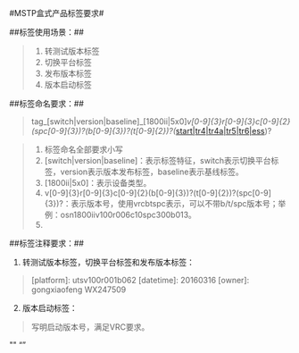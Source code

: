 #MSTP盒式产品标签要求#

##标签使用场景：##
> 1. 转测试版本标签
> 2. 切换平台标签
> 3. 发布版本标签
> 4. 版本启动标签

##标签命名要求：##
> tag_[switch|version|baseline]_[1800ii|5x0]_v[0-9]{3}r[0-9]{3}c[0-9]{2}(spc[0-9]{3})?(b[0-9]{3})?(t[0-9]{2})?(_[start|tr4|tr4a|tr5|tr6|ess])?

> 1. 标签命名全部要求小写
> 2. [switch|version|baseline]：表示标签特征，switch表示切换平台标签，version表示版本发布标签，baseline表示基线标签。
> 3. [1800ii|5x0]：表示设备类型。
> 4. v[0-9]{3}r[0-9]{3}c[0-9]{2}(b[0-9]{3})?(t[0-9]{2})?(spc[0-9]{3})?：表示版本号，使用vrcbtspc表示，可以不带b/t/spc版本号；举例：osn1800iiv100r006c10spc300b013。
> 5. [start|tr4|tr4a|tr5|tr6|ess]: 对于基线标签，需要选择基线类型。

##标签注释要求：##
1. 转测试版本标签，切换平台标签和发布版本标签：
> \[platform\]: utsv100r001b062
> \[datetime\]: 20160316
> \[owner\]: gongxiaofeng WX247509

2. 版本启动标签：
> 写明启动版本号，满足VRC要求。

"" “”
